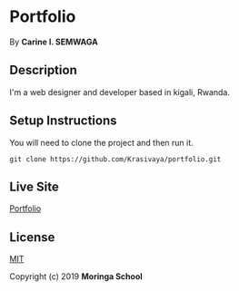 # Portfolio
 By **Carine I. SEMWAGA**
## Description
 I'm a web designer and developer based in kigali, Rwanda.
## Setup Instructions
 You will need to clone the project and then run it.
```
git clone https://github.com/Krasivaya/portfolio.git
```
## Live Site
[Portfolio](https://krasivaya.github.io/portfolio/)

## License
[MIT](https://choosealicense.com/licenses/mit/)

 Copyright (c) 2019 **Moringa School**